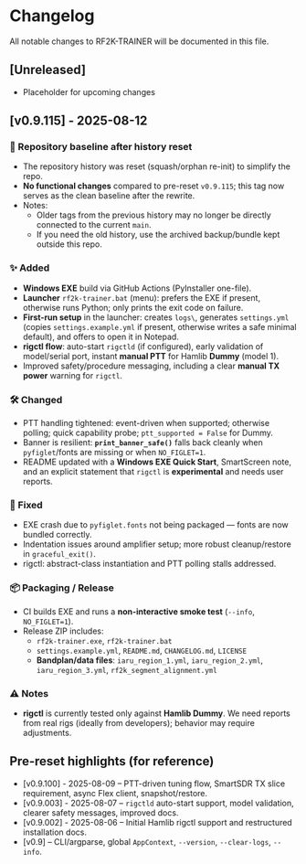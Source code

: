 # Changelog

All notable changes to RF2K-TRAINER will be documented in this file.

## [Unreleased]
- Placeholder for upcoming changes

## [v0.9.115] - 2025-08-12
### 🔁 Repository baseline after history reset
- The repository history was reset (squash/orphan re-init) to simplify the repo.
- **No functional changes** compared to pre-reset `v0.9.115`; this tag now serves as the clean baseline after the rewrite.
- Notes:
  - Older tags from the previous history may no longer be directly connected to the current `main`.
  - If you need the old history, use the archived backup/bundle kept outside this repo.

### ✨ Added
- **Windows EXE** build via GitHub Actions (PyInstaller one-file).
- **Launcher** `rf2k-trainer.bat` (menu): prefers the EXE if present, otherwise runs Python; only prints the exit code on failure.
- **First-run setup** in the launcher: creates `logs\`, generates `settings.yml` (copies `settings.example.yml` if present, otherwise writes a safe minimal default), and offers to open it in Notepad.
- **rigctl flow**: auto-start `rigctld` (if configured), early validation of model/serial port, instant **manual PTT** for Hamlib **Dummy** (model 1).
- Improved safety/procedure messaging, including a clear **manual TX power** warning for `rigctl`.

### 🛠 Changed
- PTT handling tightened: event-driven when supported; otherwise polling; quick capability probe; `ptt_supported = False` for Dummy.
- Banner is resilient: **`print_banner_safe()`** falls back cleanly when `pyfiglet`/fonts are missing or when `NO_FIGLET=1`.
- README updated with a **Windows EXE Quick Start**, SmartScreen note, and an explicit statement that `rigctl` is **experimental** and needs user reports.

### 🐛 Fixed
- EXE crash due to `pyfiglet.fonts` not being packaged — fonts are now bundled correctly.
- Indentation issues around amplifier setup; more robust cleanup/restore in `graceful_exit()`.
- rigctl: abstract-class instantiation and PTT polling stalls addressed.

### 📦 Packaging / Release
- CI builds EXE and runs a **non-interactive smoke test** (`--info`, `NO_FIGLET=1`).
- Release ZIP includes:
  - `rf2k-trainer.exe`, `rf2k-trainer.bat`
  - `settings.example.yml`, `README.md`, `CHANGELOG.md`, `LICENSE`
  - **Bandplan/data files**: `iaru_region_1.yml`, `iaru_region_2.yml`, `iaru_region_3.yml`, `rf2k_segment_alignment.yml`

### ⚠️ Notes
- **rigctl** is currently tested only against **Hamlib Dummy**. We need reports from real rigs (ideally from developers); behavior may require adjustments.

## Pre-reset highlights (for reference)
- [v0.9.100] - 2025-08-09 – PTT-driven tuning flow, SmartSDR TX slice requirement, async Flex client, snapshot/restore.
- [v0.9.003] - 2025-08-07 – `rigctld` auto-start support, model validation, clearer safety messages, improved docs.
- [v0.9.002] - 2025-08-06 – Initial Hamlib rigctl support and restructured installation docs.
- [v0.9] – CLI/argparse, global `AppContext`, `--version`, `--clear-logs`, `--info`.
